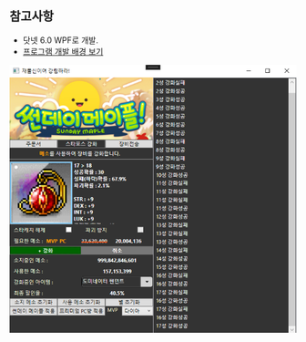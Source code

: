 ## 참고사항
 - 닷넷 6.0 WPF로 개발.
 - [프로그램 개발 배경 보기](https://blog.naver.com/reversing_joa/223126970085)
 
 ![프로그램 이미지](/program.png)